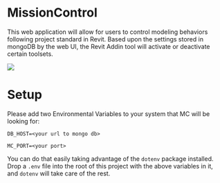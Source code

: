 # MissionControl
This web application will allow for users to control modeling behaviors following project standard in Revit. Based upon the settings stored in mongoDB by the web UI, the Revit Addin tool will activate or deactivate certain toolsets. 

![](MissionControl_Architecture.png)

# Setup

Please add two Environmental Variables to your system that MC will be looking for:

`DB_HOST=<your url to mongo db>`

`MC_PORT=<your port>`

You can do that easily taking advantage of the `dotenv` package installed. Drop a `.env` file into the root of this project with the above variables in it, and `dotenv` will take care of the rest. 
